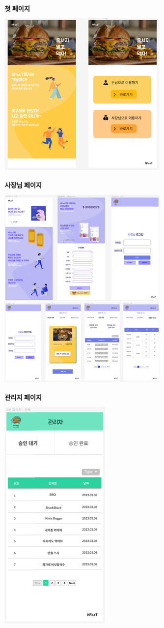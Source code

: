 ## 첫 페이지

![image](./img/first.png)

## 사장님 페이지

![image](./img/boss_1.png)
![image](./img/boss_2.png)

## 관리지 페이지
![image](./img/admin.png)
